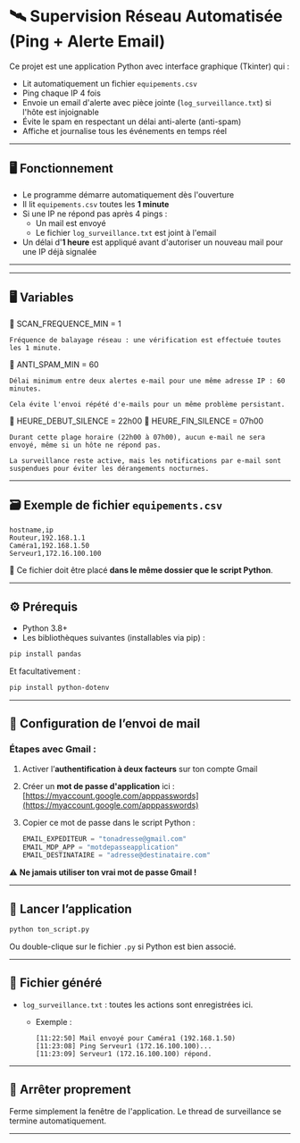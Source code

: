 # 🛰️ Supervision Réseau Automatisée (Ping + Alerte Email)

Ce projet est une application Python avec interface graphique (Tkinter) qui :

- Lit automatiquement un fichier `equipements.csv`
- Ping chaque IP 4 fois
- Envoie un email d'alerte avec pièce jointe (`log_surveillance.txt`) si l'hôte est injoignable
- Évite le spam en respectant un délai anti-alerte (anti-spam)
- Affiche et journalise tous les événements en temps réel

---

## 🖥️ Fonctionnement

- Le programme démarre automatiquement dès l'ouverture
- Il lit `equipements.csv` toutes les **1 minute**
- Si une IP ne répond pas après 4 pings :
  - Un mail est envoyé
  - Le fichier `log_surveillance.txt` est joint à l'email
- Un délai d'**1 heure** est appliqué avant d'autoriser un nouveau mail pour une IP déjà signalée

---

---
## 🖥️ Variables
🔁 SCAN_FREQUENCE_MIN = 1

    Fréquence de balayage réseau : une vérification est effectuée toutes les 1 minute.

🚫 ANTI_SPAM_MIN = 60

    Délai minimum entre deux alertes e-mail pour une même adresse IP : 60 minutes.

    Cela évite l'envoi répété d'e-mails pour un même problème persistant.

🌙 HEURE_DEBUT_SILENCE = 22h00
🌅 HEURE_FIN_SILENCE = 07h00

    Durant cette plage horaire (22h00 à 07h00), aucun e-mail ne sera envoyé, même si un hôte ne répond pas.

    La surveillance reste active, mais les notifications par e-mail sont suspendues pour éviter les dérangements nocturnes.

---

## 🗃️ Exemple de fichier `equipements.csv`

```csv
hostname,ip
Routeur,192.168.1.1
Caméra1,192.168.1.50
Serveur1,172.16.100.100
````

📝 Ce fichier doit être placé **dans le même dossier que le script Python**.

---

## ⚙️ Prérequis

* Python 3.8+
* Les bibliothèques suivantes (installables via pip) :

```bash
pip install pandas
```

Et facultativement :

```bash
pip install python-dotenv
```

---

## 🔐 Configuration de l’envoi de mail

### Étapes avec Gmail :

1. Activer l’**authentification à deux facteurs** sur ton compte Gmail
2. Créer un **mot de passe d'application** ici : [https://myaccount.google.com/apppasswords](https://myaccount.google.com/apppasswords)
3. Copier ce mot de passe dans le script Python :

   ```python
   EMAIL_EXPEDITEUR = "tonadresse@gmail.com"
   EMAIL_MDP_APP = "motdepasseapplication"
   EMAIL_DESTINATAIRE = "adresse@destinataire.com"
   ```

⚠️ **Ne jamais utiliser ton vrai mot de passe Gmail !**

---

## 🚀 Lancer l’application

```bash
python ton_script.py
```

Ou double-clique sur le fichier `.py` si Python est bien associé.

---

## 📁 Fichier généré

* `log_surveillance.txt` : toutes les actions sont enregistrées ici.

  * Exemple :

    ```
    [11:22:50] Mail envoyé pour Caméra1 (192.168.1.50)
    [11:23:08] Ping Serveur1 (172.16.100.100)...
    [11:23:09] Serveur1 (172.16.100.100) répond.
    ```

---

## 🛑 Arrêter proprement

Ferme simplement la fenêtre de l'application. Le thread de surveillance se termine automatiquement.

---
